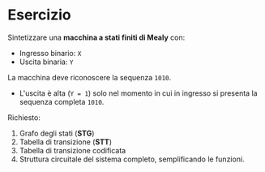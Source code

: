 # Esercizio

Sintetizzare una **macchina a stati finiti di Mealy** con:

- Ingresso binario: `X`
- Uscita binaria: `Y`

La macchina deve riconoscere la sequenza `1010`.

- L'uscita è alta (`Y = 1`) solo nel momento in cui in ingresso si presenta la sequenza completa `1010`.

Richiesto:
1. Grafo degli stati (**STG**)
2. Tabella di transizione (**STT**)
3. Tabella di transizione codificata
4. Struttura circuitale del sistema completo, semplificando le funzioni.